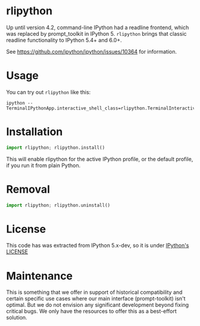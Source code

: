 # rlipython

Up until version 4.2, command-line IPython had a readline frontend, which was
replaced by prompt_toolkit in IPython 5. `rlipython` brings that classic
readline functionality to IPython 5.4+ and 6.0+.

See https://github.com/ipython/ipython/issues/10364 for information.

# Usage

You can try out `rlipython` like this:

```
ipython --TerminalIPythonApp.interactive_shell_class=rlipython.TerminalInteractiveShell
```

# Installation

```python
import rlipython; rlipython.install()
```

This will enable rlipython for the active IPython profile, or the default
profile, if you run it from plain Python.


# Removal
```python
import rlipython; rlipython.uninstall()
```

# License

This code has was extracted from IPython 5.x-dev, so it is under [IPython's
LICENSE](LICENSE.rst)

# Maintenance

This is something that we offer in support of historical compatibility and
certain specific use cases where our main interface (prompt-toolkit) isn't
optimal. But we do not envision any significant development beyond fixing
critical bugs. We only have the resources to offer this as a best-effort
solution.

